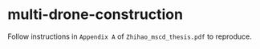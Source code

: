 # multi-drone-construction
Follow instructions in `Appendix A` of `Zhihao_mscd_thesis.pdf` to reproduce.